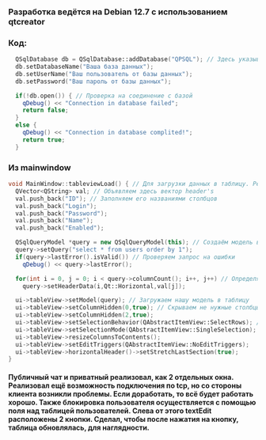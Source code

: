 ### Разработка ведётся на Debian 12.7 с использованием qtcreator

### Код:
``` c++
  QSqlDatabase db = QSqlDatabase::addDatabase("QPSQL"); // Здесь указывается какая база данных будет использоваться. В моём случае PostgreSQL
  db.setDatabaseName("Ваша база данных");
  db.setUserName("Ваш пользователь от базы данных");
  db.setPassword("Ваш пароль от базы данных");

  if(!db.open()) { // Проверка на соединение с базой
    qDebug() << "Connection in database failed";
    return false;
  }
  else {
    qDebug() << "Connection in database complited!";
    return true;
  }
```

### Из mainwindow
``` c++
void MainWindow::tableviewLoad() { // Для загрузки данных в таблицу. Решил сделать в таблице, так как привычный для меня вариант просмотра.
  QVector<QString> val; // Объявляем здесь вектор header's
  val.push_back("ID"); // Заполняем его названиями столбцов
  val.push_back("Login");
  val.push_back("Password");
  val.push_back("Name");
  val.push_back("Enabled");

  QSqlQueryModel *query = new QSqlQueryModel(this); // Создаём модель в которую будет загружен запрос, чего именно мы хотим отобразить в таблице
  query->setQuery("select * from users order by 1");
  if(query->lastError().isValid()) // Проверяем запрос на ошибки
    qDebug() << query->lastError();

  for(int i = 0, j = 0; i < query->columnCount(); i++, j++) // Определяем данные хедеров
    query->setHeaderData(i,Qt::Horizontal,val[j]);

  ui->tableView->setModel(query); // Загружаем нашу модель в таблицу
  ui->tableView->setColumnHidden(0,true); // Скрываем не нужные столбцы
  ui->tableView->setColumnHidden(2,true);
  ui->tableView->setSelectionBehavior(QAbstractItemView::SelectRows); // Устанавливаем автоматическую размерность ячеек и столбцов. За всё отвечает дальнейшее
  ui->tableView->setSelectionMode(QAbstractItemView::SingleSelection);
  ui->tableView->resizeColumnsToContents();
  ui->tableView->setEditTriggers(QAbstractItemView::NoEditTriggers);
  ui->tableView->horizontalHeader()->setStretchLastSection(true);
}
```

#### Публичный чат и приватный реализовал, как 2 отдельных окна. Реализовал ещё возможность подключения по tcp, но со стороны клиента возникли проблемы. Если доработать, то всё будет работать хорошо. Также блокировка пользователя осуществляется с помощью поля над таблицей пользователей. Слева от этого textEdit расположены 2 кнопки. Сделал, чтобы после нажатия на кнопку, таблица обновлялась, для наглядности.
